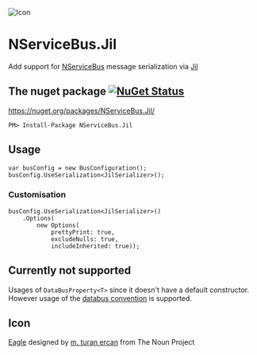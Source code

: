 ![Icon](https://raw.githubusercontent.com/SimonCropp/NServiceBus.Jil/master/Icon/package_icon.png)

NServiceBus.Jil
===========================

Add support for [NServiceBus](http://particular.net/NServiceBus) message serialization via [Jil](https://github.com/kevin-montrose/Jil)


## The nuget package  [![NuGet Status](http://img.shields.io/nuget/v/NServiceBus.Jil.svg?style=flat)](https://www.nuget.org/packages/NServiceBus.Jil/)

https://nuget.org/packages/NServiceBus.Jil/

    PM> Install-Package NServiceBus.Jil


## Usage

```
var busConfig = new BusConfiguration();
busConfig.UseSerialization<JilSerializer>();
```


### Customisation 


    busConfig.UseSerialization<JilSerializer>()
        .Options(
            new Options(
                prettyPrint: true,
                excludeNulls: true,
                includeInherited: true));


## Currently not supported

Usages of `DataBusProperty<T>` since it doesn't have a default constructor. However usage of the [databus convention](http://docs.particular.net/nservicebus/messaging/databus) is supported. 
  

## Icon

<a href="http://thenounproject.com/term/eagle/58506/" target="_blank">Eagle</a> designed by <a href="http://thenounproject.com/mte/" target="_blank">m. turan ercan</a> from The Noun Project
